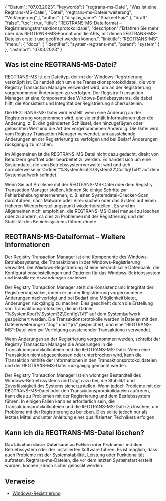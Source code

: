{
"Datum": "07.03.2023",
  "keywords": [
"regtrans-ms-Datei",
"Was ist eine Regtrans-MS-Datei",
"Datei",
"regtrans-ms-Dateierweiterung",
"Verlängerung"
],
  "author": {
"display_name": "Shakeel Faiz"
},
"draft": "false",
"toc": true,
"title": "REGTRANS-MS-Dateiformat – Registrierungstransaktionsprotokolldatei",
  "description":"Erfahren Sie mehr über das REGTRANS-MS-Format und die APIs, mit denen REGTRANS-MS-Dateien erstellt und geöffnet werden können.",
"linktitle": "REGTRANS-MS",
  "menu": {
    "docs": {
      "identifier": "system-regtrans-ms",
"parent": "system"
}
},
"lastmod": "07.03.2023"
}

## Was ist eine REGTRANS-MS-Datei?

REGTRANS-MS ist ein Dateityp, der mit der Windows-Registrierung verknüpft ist. Es handelt sich um eine Transaktionsprotokolldatei, die vom Registry Transaction Manager verwendet wird, um an der Registrierung vorgenommene Änderungen zu verfolgen. Der Registry Transaction Manager ist eine Komponente des Windows-Betriebssystems, die dabei hilft, die Konsistenz und Integrität der Registrierung sicherzustellen.

Die REGTRANS-MS-Datei wird erstellt, wenn eine Änderung an der Registrierung vorgenommen wird, und sie enthält Informationen über die Änderung, z. B. den geänderten Schlüssel, den hinzugefügten oder gelöschten Wert und die Art der vorgenommenen Änderung. Die Datei wird vom Registry Transaction Manager verwendet, um ausstehende Änderungen an der Registrierung zu verfolgen und bei Bedarf Änderungen rückgängig zu machen.

Im Allgemeinen ist die REGTRANS-MS-Datei nicht dazu gedacht, direkt von Benutzern geöffnet oder bearbeitet zu werden. Es handelt sich um eine Systemdatei, die vom Betriebssystem verwaltet wird und sich normalerweise im Ordner "%SystemRoot%\System32\Config\TxR" auf dem Systemlaufwerk befindet.

Wenn Sie auf Probleme mit der REGTRANS-MS-Datei oder dem Registry Transaction Manager stoßen, können Sie einige Schritte zur Fehlerbehebung unternehmen, z. B. einen Systemdatei-Checker-Scan durchführen, nach Malware oder Viren suchen oder das System auf einen früheren Wiederherstellungspunkt wiederherstellen . Es wird im Allgemeinen nicht empfohlen, die REGTRANS-MS-Datei manuell zu löschen oder zu ändern, da dies zu Problemen mit der Registrierung und der Stabilität des Betriebssystems führen könnte.

## REGTRANS-MS-Dateiformat – Weitere Informationen

Der Registry Transaction Manager ist eine Komponente des Windows-Betriebssystems, die Transaktionen in der Windows-Registrierung verwaltet. Die Windows-Registrierung ist eine hierarchische Datenbank, die Konfigurationseinstellungen und Optionen für das Windows-Betriebssystem und installierte Anwendungen speichert.

Der Registry Transaction Manager stellt die Konsistenz und Integrität der Registrierung sicher, indem er an der Registrierung vorgenommene Änderungen nachverfolgt und bei Bedarf eine Möglichkeit bietet, Änderungen rückgängig zu machen. Dies geschieht durch die Erstellung von Transaktionsprotokollen, die im Ordner "%SystemRoot%\System32\Config\TxR" auf dem Systemlaufwerk gespeichert werden. Die Transaktionsprotokolle werden in Dateien mit den Dateierweiterungen ".log" und ".jrs" gespeichert, und eine "REGTRANS-MS"-Datei wird zur Verfolgung ausstehender Transaktionen verwendet.

Wenn Änderungen an der Registrierung vorgenommen werden, schreibt der Registry Transaction Manager die Änderungen in die Transaktionsprotokolldateien und die REGTRANS-MS-Datei. Wenn eine Transaktion nicht abgeschlossen oder unterbrochen wird, kann die Transaktion mithilfe der Informationen in den Transaktionsprotokolldateien und der REGTRANS-MS-Datei rückgängig gemacht werden.

Der Registry Transaction Manager ist ein wichtiger Bestandteil des Windows-Betriebssystems und trägt dazu bei, die Stabilität und Zuverlässigkeit des Systems sicherzustellen. Wenn jedoch Probleme mit der REGTRANS-MS-Datei oder den Transaktionsprotokolldateien auftreten, kann dies zu Problemen mit der Registrierung und dem Betriebssystem führen. In einigen Fällen kann es erforderlich sein, die Transaktionsprotokolldateien und die REGTRANS-MS-Datei zu löschen, um Probleme mit der Registrierung zu beheben. Dies sollte jedoch nur als letztes Mittel und unter Anleitung eines qualifizierten Technikers erfolgen.

## Kann ich die REGTRANS-MS-Datei löschen?

Das Löschen dieser Datei kann zu Fehlern oder Problemen mit dem Betriebssystem oder der installierten Software führen. Es ist möglich, dass auch Probleme mit der Systemstabilität, Leistung oder Funktionalität auftreten. Regtrans-ms-Dateien, die vor dem letzten Systemstart erstellt wurden, können jedoch sicher gelöscht werden.

## Verweise
* [Windows-Registrierung](https://en.wikipedia.org/wiki/Windows_Registry)

